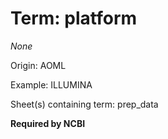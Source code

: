 # Term: platform

*None*

Origin: AOML

Example: ILLUMINA

Sheet(s) containing term: prep_data

**Required by NCBI**